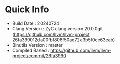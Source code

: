 # Quick Info
* Build Date : 20240724
* Clang Version : ZyC clang version 20.0.0git (https://github.com/llvm/llvm-project 26fa399012da00fbf806f50ad72a3b5f0ee63eab)
* Binutils Version : master
* Compiled Based : https://github.com/llvm/llvm-project/commit/26fa3990

